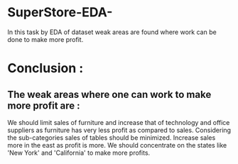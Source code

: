 # SuperStore-EDA-

In this task by EDA of dataset weak areas are found where work can be done to make more profit. 


# Conclusion :
## The weak areas where one can work to make more profit are :

We should limit sales of furniture and increase that of technology and office suppliers as furniture has very less profit as compared to sales.
Considering the sub-categories sales of tables should be minimized.
Increase sales more in the east as profit is more.
We should concentrate on the states like 'New York' and 'California' to make more profits.
